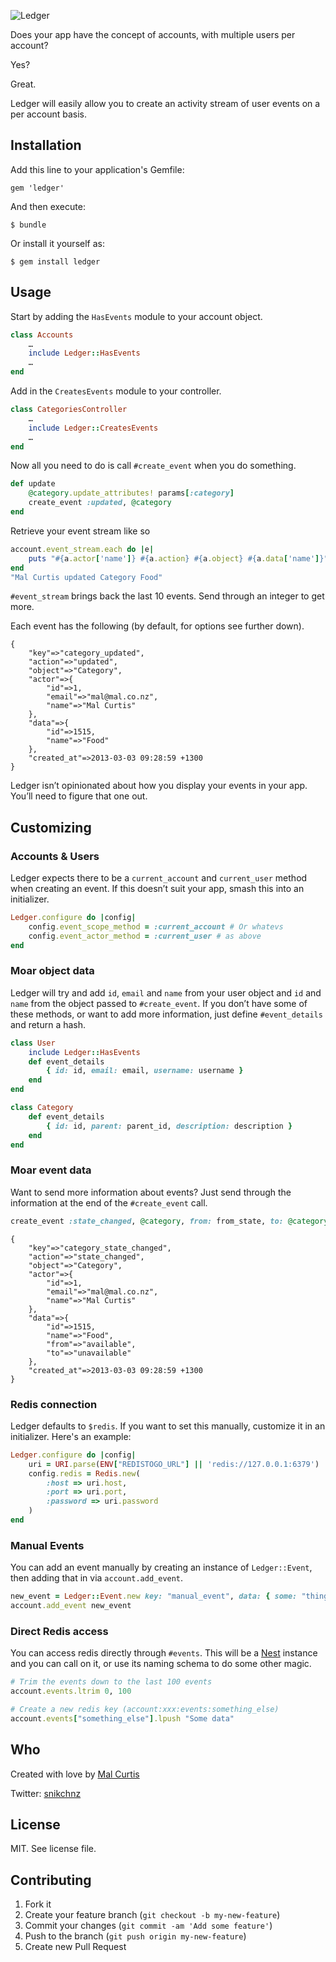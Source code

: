 ![Ledger](http://dl.dropbox.com/u/3155323/Screenshots/e~rru3f-4d8j.png)

Does your app have the concept of accounts, with multiple users per account?

Yes?

Great.

Ledger will easily allow you to create an activity stream of user events on a per account basis.

## Installation

Add this line to your application's Gemfile:

    gem 'ledger'

And then execute:

    $ bundle

Or install it yourself as:

    $ gem install ledger

## Usage

Start by adding the `HasEvents` module to your account object.

```ruby
class Accounts
	…
	include Ledger::HasEvents
	…
end
```

Add in the `CreatesEvents` module to your controller.

```ruby
class CategoriesController
	…
	include Ledger::CreatesEvents
	…
end
```

Now all you need to do is call `#create_event` when you do something.

```ruby
def update
	@category.update_attributes! params[:category]
	create_event :updated, @category
end
```

Retrieve your event stream like so

```ruby
account.event_stream.each do |e|
	puts "#{a.actor['name']} #{a.action} #{a.object} #{a.data['name']}"
end
"Mal Curtis updated Category Food"
```

`#event_stream` brings back the last 10 events. Send through an integer to get more.

Each event has the following (by default, for options see further down).

```
{
	"key"=>"category_updated",
	"action"=>"updated",
	"object"=>"Category",
	"actor"=>{
		"id"=>1,
		"email"=>"mal@mal.co.nz",
		"name"=>"Mal Curtis"
	},
	"data"=>{
		"id"=>1515,
		"name"=>"Food"
	},
	"created_at"=>2013-03-03 09:28:59 +1300
}
```

Ledger isn’t opinionated about how you display your events in your app. You’ll need to figure that one out.

## Customizing

### Accounts & Users

Ledger expects there to be a `current_account` and `current_user` method when creating an event. If this doesn’t suit your app, smash this into an initializer.

```ruby
Ledger.configure do |config|
	config.event_scope_method = :current_account # Or whatevs
	config.event_actor_method = :current_user # as above
end
```

### Moar object data

Ledger will try and add `id`, `email` and `name` from your user object and `id` and `name` from the object passed to `#create_event`. If you don’t have some of these methods, or want to add more information, just define `#event_details` and return a hash.

```ruby
class User
	include Ledger::HasEvents
	def event_details
		{ id: id, email: email, username: username }
	end
end

class Category
	def event_details
		{ id: id, parent: parent_id, description: description }
	end
end
```

### Moar event data

Want to send more information about events? Just send through the information at the end of the `#create_event` call.

```ruby
create_event :state_changed, @category, from: from_state, to: @category.state
```

```
{
	"key"=>"category_state_changed",
	"action"=>"state_changed",
	"object"=>"Category",
	"actor"=>{
		"id"=>1,
		"email"=>"mal@mal.co.nz",
		"name"=>"Mal Curtis"
	},
	"data"=>{
		"id"=>1515,
		"name"=>"Food",
		"from"=>"available",
		"to"=>"unavailable"
	},
	"created_at"=>2013-03-03 09:28:59 +1300
}
```


### Redis connection

Ledger defaults to `$redis`. If you want to set this manually, customize it in an initializer. Here's an example:

```ruby
Ledger.configure do |config|
	uri = URI.parse(ENV["REDISTOGO_URL"] || 'redis://127.0.0.1:6379')
	config.redis = Redis.new(
		:host => uri.host,
		:port => uri.port,
		:password => uri.password
	)
end
```

### Manual Events

You can add an event manually by creating an instance of `Ledger::Event`, then adding that in via `account.add_event`.

```ruby
new_event = Ledger::Event.new key: "manual_event", data: { some: "thing" }
account.add_event new_event
```

### Direct Redis access

You can access redis directly through `#events`. This will be a [Nest](https://github.com/soveran/nest) instance and you can call on it, or use its naming schema to do some other magic.

```ruby
# Trim the events down to the last 100 events
account.events.ltrim 0, 100

# Create a new redis key (account:xxx:events:something_else)
account.events["something_else"].lpush "Some data"
```

## Who

Created with love by [Mal Curtis](http://github.com/snikch)

Twitter: [snikchnz](http://twitter.com/snikchnz)

## License

MIT. See license file.


## Contributing

1. Fork it
2. Create your feature branch (`git checkout -b my-new-feature`)
3. Commit your changes (`git commit -am 'Add some feature'`)
4. Push to the branch (`git push origin my-new-feature`)
5. Create new Pull Request

